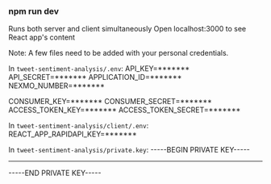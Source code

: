 ### npm run dev
Runs both server and client simultaneously
Open localhost:3000 to see React app's content


Note: A few files need to be added with your personal credentials.

In `tweet-sentiment-analysis/.env`:
API_KEY=*******
API_SECRET=*******
APPLICATION_ID=*******
NEXMO_NUMBER=*******

CONSUMER_KEY=*******
CONSUMER_SECRET=*******
ACCESS_TOKEN_KEY=*******
ACCESS_TOKEN_SECRET=*******

In `tweet-sentiment-analysis/client/.env`:
REACT_APP_RAPIDAPI_KEY=*******

In `tweet-sentiment-analysis/private.key`:
-----BEGIN PRIVATE KEY-----
****************************
-----END PRIVATE KEY-----
